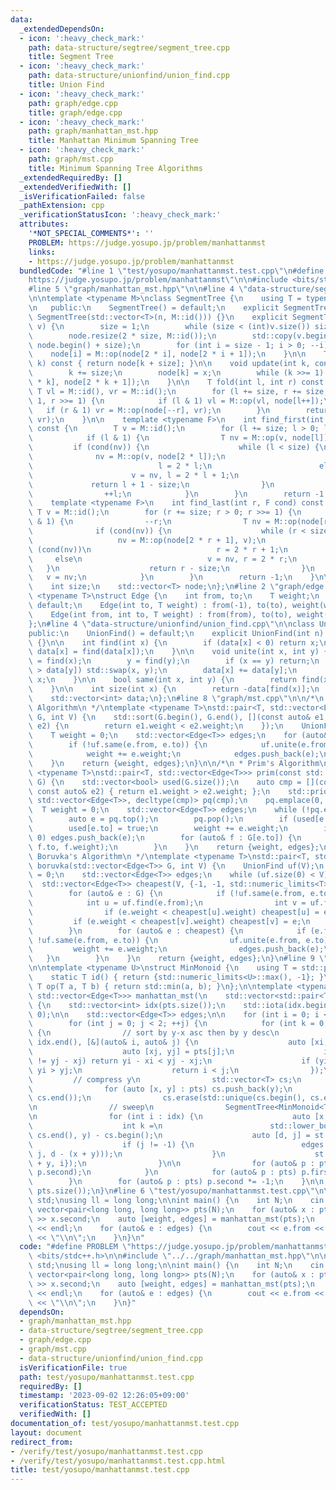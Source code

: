 ```yaml
---
data:
  _extendedDependsOn:
  - icon: ':heavy_check_mark:'
    path: data-structure/segtree/segment_tree.cpp
    title: Segment Tree
  - icon: ':heavy_check_mark:'
    path: data-structure/unionfind/union_find.cpp
    title: Union Find
  - icon: ':heavy_check_mark:'
    path: graph/edge.cpp
    title: graph/edge.cpp
  - icon: ':heavy_check_mark:'
    path: graph/manhattan_mst.hpp
    title: Manhattan Minimum Spanning Tree
  - icon: ':heavy_check_mark:'
    path: graph/mst.cpp
    title: Minimum Spanning Tree Algorithms
  _extendedRequiredBy: []
  _extendedVerifiedWith: []
  _isVerificationFailed: false
  _pathExtension: cpp
  _verificationStatusIcon: ':heavy_check_mark:'
  attributes:
    '*NOT_SPECIAL_COMMENTS*': ''
    PROBLEM: https://judge.yosupo.jp/problem/manhattanmst
    links:
    - https://judge.yosupo.jp/problem/manhattanmst
  bundledCode: "#line 1 \"test/yosupo/manhattanmst.test.cpp\"\n#define PROBLEM \"\
    https://judge.yosupo.jp/problem/manhattanmst\"\n\n#include <bits/stdc++.h>\n\n\
    #line 5 \"graph/manhattan_mst.hpp\"\n\n#line 4 \"data-structure/segtree/segment_tree.cpp\"\
    \n\ntemplate <typename M>\nclass SegmentTree {\n    using T = typename M::T;\n\
    \n   public:\n    SegmentTree() = default;\n    explicit SegmentTree(int n) :\
    \ SegmentTree(std::vector<T>(n, M::id())) {}\n    explicit SegmentTree(const std::vector<T>&\
    \ v) {\n        size = 1;\n        while (size < (int)v.size()) size <<= 1;\n\
    \        node.resize(2 * size, M::id());\n        std::copy(v.begin(), v.end(),\
    \ node.begin() + size);\n        for (int i = size - 1; i > 0; --i)\n        \
    \    node[i] = M::op(node[2 * i], node[2 * i + 1]);\n    }\n\n    T operator[](int\
    \ k) const { return node[k + size]; }\n\n    void update(int k, const T& x) {\n\
    \        k += size;\n        node[k] = x;\n        while (k >>= 1) node[k] = M::op(node[2\
    \ * k], node[2 * k + 1]);\n    }\n\n    T fold(int l, int r) const {\n       \
    \ T vl = M::id(), vr = M::id();\n        for (l += size, r += size; l < r; l >>=\
    \ 1, r >>= 1) {\n            if (l & 1) vl = M::op(vl, node[l++]);\n         \
    \   if (r & 1) vr = M::op(node[--r], vr);\n        }\n        return M::op(vl,\
    \ vr);\n    }\n\n    template <typename F>\n    int find_first(int l, F cond)\
    \ const {\n        T v = M::id();\n        for (l += size; l > 0; l >>= 1) {\n\
    \            if (l & 1) {\n                T nv = M::op(v, node[l]);\n       \
    \         if (cond(nv)) {\n                    while (l < size) {\n          \
    \              nv = M::op(v, node[2 * l]);\n                        if (cond(nv))\n\
    \                            l = 2 * l;\n                        else\n      \
    \                      v = nv, l = 2 * l + 1;\n                    }\n       \
    \             return l + 1 - size;\n                }\n                v = nv;\n\
    \                ++l;\n            }\n        }\n        return -1;\n    }\n\n\
    \    template <typename F>\n    int find_last(int r, F cond) const {\n       \
    \ T v = M::id();\n        for (r += size; r > 0; r >>= 1) {\n            if (r\
    \ & 1) {\n                --r;\n                T nv = M::op(node[r], v);\n  \
    \              if (cond(nv)) {\n                    while (r < size) {\n     \
    \                   nv = M::op(node[2 * r + 1], v);\n                        if\
    \ (cond(nv))\n                            r = 2 * r + 1;\n                   \
    \     else\n                            v = nv, r = 2 * r;\n                 \
    \   }\n                    return r - size;\n                }\n             \
    \   v = nv;\n            }\n        }\n        return -1;\n    }\n\n   private:\n\
    \    int size;\n    std::vector<T> node;\n};\n#line 2 \"graph/edge.cpp\"\n\ntemplate\
    \ <typename T>\nstruct Edge {\n    int from, to;\n    T weight;\n    Edge() =\
    \ default;\n    Edge(int to, T weight) : from(-1), to(to), weight(weight) {}\n\
    \    Edge(int from, int to, T weight) : from(from), to(to), weight(weight) {}\n\
    };\n#line 4 \"data-structure/unionfind/union_find.cpp\"\n\nclass UnionFind {\n\
    public:\n    UnionFind() = default;\n    explicit UnionFind(int n) : data(n, -1)\
    \ {}\n\n    int find(int x) {\n        if (data[x] < 0) return x;\n        return\
    \ data[x] = find(data[x]);\n    }\n\n    void unite(int x, int y) {\n        x\
    \ = find(x);\n        y = find(y);\n        if (x == y) return;\n        if (data[x]\
    \ > data[y]) std::swap(x, y);\n        data[x] += data[y];\n        data[y] =\
    \ x;\n    }\n\n    bool same(int x, int y) {\n        return find(x) == find(y);\n\
    \    }\n\n    int size(int x) {\n        return -data[find(x)];\n    }\n\nprivate:\n\
    \    std::vector<int> data;\n};\n#line 8 \"graph/mst.cpp\"\n\n/*\n * Kruskal's\
    \ Algorithm\n */\ntemplate <typename T>\nstd::pair<T, std::vector<Edge<T>>> kruskal(std::vector<Edge<T>>\
    \ G, int V) {\n    std::sort(G.begin(), G.end(), [](const auto& e1, const auto&\
    \ e2) {\n        return e1.weight < e2.weight;\n    });\n    UnionFind uf(V);\n\
    \    T weight = 0;\n    std::vector<Edge<T>> edges;\n    for (auto& e : G) {\n\
    \        if (!uf.same(e.from, e.to)) {\n            uf.unite(e.from, e.to);\n\
    \            weight += e.weight;\n            edges.push_back(e);\n        }\n\
    \    }\n    return {weight, edges};\n}\n\n/*\n * Prim's Algorithm\n */\ntemplate\
    \ <typename T>\nstd::pair<T, std::vector<Edge<T>>> prim(const std::vector<std::vector<Edge<T>>>&\
    \ G) {\n    std::vector<bool> used(G.size());\n    auto cmp = [](const auto& e1,\
    \ const auto& e2) { return e1.weight > e2.weight; };\n    std::priority_queue<Edge<T>,\
    \ std::vector<Edge<T>>, decltype(cmp)> pq(cmp);\n    pq.emplace(0, 0, 0);\n  \
    \  T weight = 0;\n    std::vector<Edge<T>> edges;\n    while (!pq.empty()) {\n\
    \        auto e = pq.top();\n        pq.pop();\n        if (used[e.to]) continue;\n\
    \        used[e.to] = true;\n        weight += e.weight;\n        if (e.to !=\
    \ 0) edges.push_back(e);\n        for (auto& f : G[e.to]) {\n            pq.emplace(e.to,\
    \ f.to, f.weight);\n        }\n    }\n    return {weight, edges};\n}\n\n/*\n *\
    \ Boruvka's Algorithm\n */\ntemplate <typename T>\nstd::pair<T, std::vector<Edge<T>>>\
    \ boruvka(std::vector<Edge<T>> G, int V) {\n    UnionFind uf(V);\n    T weight\
    \ = 0;\n    std::vector<Edge<T>> edges;\n    while (uf.size(0) < V) {\n      \
    \  std::vector<Edge<T>> cheapest(V, {-1, -1, std::numeric_limits<T>::max()});\n\
    \        for (auto& e : G) {\n            if (!uf.same(e.from, e.to)) {\n    \
    \            int u = uf.find(e.from);\n                int v = uf.find(e.to);\n\
    \                if (e.weight < cheapest[u].weight) cheapest[u] = e;\n       \
    \         if (e.weight < cheapest[v].weight) cheapest[v] = e;\n            }\n\
    \        }\n        for (auto& e : cheapest) {\n            if (e.from != -1 &&\
    \ !uf.same(e.from, e.to)) {\n                uf.unite(e.from, e.to);\n       \
    \         weight += e.weight;\n                edges.push_back(e);\n         \
    \   }\n        }\n    }\n    return {weight, edges};\n}\n#line 9 \"graph/manhattan_mst.hpp\"\
    \n\ntemplate <typename U>\nstruct MinMonoid {\n    using T = std::pair<U, int>;\n\
    \    static T id() { return {std::numeric_limits<U>::max(), -1}; }\n    static\
    \ T op(T a, T b) { return std::min(a, b); }\n};\n\ntemplate <typename T>\nstd::pair<T,\
    \ std::vector<Edge<T>>> manhattan_mst(\n    std::vector<std::pair<T, T>> pts)\
    \ {\n    std::vector<int> idx(pts.size());\n    std::iota(idx.begin(), idx.end(),\
    \ 0);\n\n    std::vector<Edge<T>> edges;\n\n    for (int i = 0; i < 2; ++i) {\n\
    \        for (int j = 0; j < 2; ++j) {\n            for (int k = 0; k < 2; ++k)\
    \ {\n                // sort by y-x asc then by y desc\n                std::sort(idx.begin(),\
    \ idx.end(), [&](auto& i, auto& j) {\n                    auto [xi, yi] = pts[i];\n\
    \                    auto [xj, yj] = pts[j];\n                    if (yi - xi\
    \ != yj - xj) return yi - xi < yj - xj;\n                    if (yi != yj) return\
    \ yi > yj;\n                    return i < j;\n                });\n\n       \
    \         // compress y\n                std::vector<T> cs;\n                cs.reserve(pts.size());\n\
    \                for (auto [x, y] : pts) cs.push_back(y);\n                std::sort(cs.begin(),\
    \ cs.end());\n                cs.erase(std::unique(cs.begin(), cs.end()), cs.end());\n\
    \n                // sweep\n                SegmentTree<MinMonoid<T>> st(cs.size());\n\
    \n                for (int i : idx) {\n                    auto [x, y] = pts[i];\n\
    \                    int k =\n                        std::lower_bound(cs.begin(),\
    \ cs.end(), y) - cs.begin();\n                    auto [d, j] = st.fold(k, cs.size());\n\
    \                    if (j != -1) {\n                        edges.push_back(Edge<T>(i,\
    \ j, d - (x + y)));\n                    }\n                    st.update(k, {x\
    \ + y, i});\n                }\n\n                for (auto& p : pts) std::swap(p.first,\
    \ p.second);\n            }\n            for (auto& p : pts) p.first *= -1;\n\
    \        }\n        for (auto& p : pts) p.second *= -1;\n    }\n\n    return kruskal(edges,\
    \ pts.size());\n}\n#line 6 \"test/yosupo/manhattanmst.test.cpp\"\n\nusing namespace\
    \ std;\nusing ll = long long;\n\nint main() {\n    int N;\n    cin >> N;\n   \
    \ vector<pair<long long, long long>> pts(N);\n    for (auto& x : pts) cin >> x.first\
    \ >> x.second;\n    auto [weight, edges] = manhattan_mst(pts);\n    cout << weight\
    \ << endl;\n    for (auto& e : edges) {\n        cout << e.from << \" \" << e.to\
    \ << \"\\n\";\n    }\n}\n"
  code: "#define PROBLEM \"https://judge.yosupo.jp/problem/manhattanmst\"\n\n#include\
    \ <bits/stdc++.h>\n\n#include \"../../graph/manhattan_mst.hpp\"\n\nusing namespace\
    \ std;\nusing ll = long long;\n\nint main() {\n    int N;\n    cin >> N;\n   \
    \ vector<pair<long long, long long>> pts(N);\n    for (auto& x : pts) cin >> x.first\
    \ >> x.second;\n    auto [weight, edges] = manhattan_mst(pts);\n    cout << weight\
    \ << endl;\n    for (auto& e : edges) {\n        cout << e.from << \" \" << e.to\
    \ << \"\\n\";\n    }\n}"
  dependsOn:
  - graph/manhattan_mst.hpp
  - data-structure/segtree/segment_tree.cpp
  - graph/edge.cpp
  - graph/mst.cpp
  - data-structure/unionfind/union_find.cpp
  isVerificationFile: true
  path: test/yosupo/manhattanmst.test.cpp
  requiredBy: []
  timestamp: '2023-09-02 12:26:05+09:00'
  verificationStatus: TEST_ACCEPTED
  verifiedWith: []
documentation_of: test/yosupo/manhattanmst.test.cpp
layout: document
redirect_from:
- /verify/test/yosupo/manhattanmst.test.cpp
- /verify/test/yosupo/manhattanmst.test.cpp.html
title: test/yosupo/manhattanmst.test.cpp
---
```


